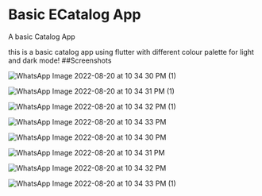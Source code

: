 # Basic ECatalog App

A basic Catalog App

this is a basic catalog app using flutter with different colour palette for light and dark mode!
##Screenshots

![WhatsApp Image 2022-08-20 at 10 34 30 PM (1)](https://user-images.githubusercontent.com/91087552/185758624-09f9eeb6-4e4c-47a6-afa5-e1e29afc3c7e.jpeg)

![WhatsApp Image 2022-08-20 at 10 34 31 PM (1)](https://user-images.githubusercontent.com/91087552/185758629-40b00b06-3503-491d-8c07-ec3e1c368132.jpeg)

![WhatsApp Image 2022-08-20 at 10 34 32 PM (1)](https://user-images.githubusercontent.com/91087552/185758632-792af72d-b690-40f6-928f-b938443d8cbd.jpeg)

![WhatsApp Image 2022-08-20 at 10 34 33 PM](https://user-images.githubusercontent.com/91087552/185758634-7d0a679f-59b7-455f-ab5d-3773b65f4d6d.jpeg)

![WhatsApp Image 2022-08-20 at 10 34 30 PM](https://user-images.githubusercontent.com/91087552/185758638-a0b2f34f-9a57-4a22-b385-35a81241c5cd.jpeg)

![WhatsApp Image 2022-08-20 at 10 34 31 PM](https://user-images.githubusercontent.com/91087552/185758644-001f4c51-7cc8-4806-b366-d5d5747a32ea.jpeg)

![WhatsApp Image 2022-08-20 at 10 34 32 PM](https://user-images.githubusercontent.com/91087552/185758647-42ce7d36-6b86-461d-acad-d607a855ef5e.jpeg)

![WhatsApp Image 2022-08-20 at 10 34 33 PM (1)](https://user-images.githubusercontent.com/91087552/185758649-3a246df8-8d64-4bed-af57-18d5d7d167e7.jpeg)
